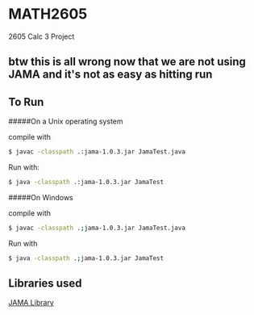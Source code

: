 # MATH2605
2605 Calc 3 Project

## btw this is all wrong now that we are not using JAMA and it's not as easy as hitting run

## To Run
#####On a Unix operating system

compile with
```sh
$ javac -classpath .:jama-1.0.3.jar JamaTest.java
```

Run with:
```sh
$ java -classpath .:jama-1.0.3.jar JamaTest
```

#####On Windows

compile with
```sh
$ javac -classpath .;jama-1.0.3.jar JamaTest.java
```

Run with
```sh
$ java -classpath .;jama-1.0.3.jar JamaTest
```

## Libraries used
[JAMA Library](http://math.nist.gov/javanumerics/jama/)
